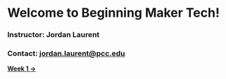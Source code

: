 # Welcome to Beginning Maker Tech!

### Instructor: Jordan Laurent 
### Contact: <jordan.laurent@pcc.edu>

**[Week 1 &rarr;](https://jlaurentpdx.github.io/beginning-maker-tech/week1)**
